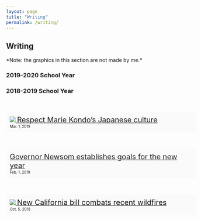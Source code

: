 ```yaml
---
layout: page
title: "Writing"
permalink: /writing/
---
```

<style>
	.entry{
		width:500px;
		background-color: #FAFAFA;
		padding: 10px;
	}
	
	.headline{
		font-size: 20px;
	}
	
	.date{
		font-size: 10px;
	}
	
</style>

<h2>Writing</h2>

<p>*Note: the graphics in this section are not made by me.*</p>

<h3>2019-2020 School Year</h3>

<h3>2018-2019 School Year</h3>

<br />

<p class="entry"><a href="https://lhsepic.com/4723/opinion/4723/"><img src="https://lhsepic.com/wp-content/uploads/2019/03/mariekondo-maybe.jpg">
<span class="headline">Respect Marie Kondo’s Japanese culture</span></a><br />
<span class="date">Mar. 1, 2019</span></p>

<br />

<p class="entry"><a href="https://lhsepic.com/4512/news/governor-newsom-establishes-goals-for-the-new-year/"><span class="headline">
Governor Newsom establishes goals for the new year</span></a><br />
<span class="date">Feb. 1, 2019</span></p>

<br />

<p class="entry"><a href="https://lhsepic.com/3650/news/1_nw_firebillkaylinl/"><img src="https://lhsepic.com/wp-content/uploads/2018/10/firebill-houses.gif">
<span class="headline">New California bill combats recent wildfires</span></a><br />
<span class="date">Oct. 5, 2018</span></p>